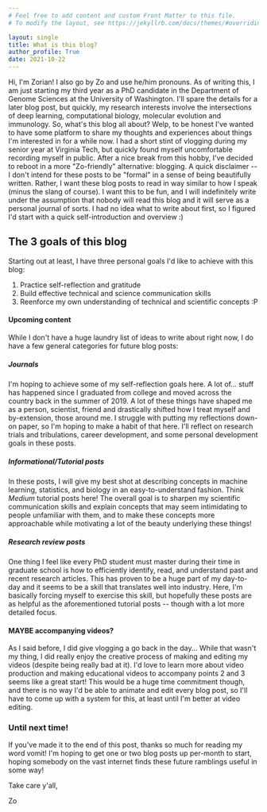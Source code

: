 ```yaml
---
# Feel free to add content and custom Front Matter to this file.
# To modify the layout, see https://jekyllrb.com/docs/themes/#overriding-theme-defaults

layout: single
title: What is this blog?
author_profile: True
date: 2021-10-22
---
```


Hi, I'm Zorian!
I also go by Zo and use he/him pronouns.
As of writing this, I am just starting my third year as a PhD candidate in the Department of Genome Sciences at the University of Washington.
I'll spare the details for a later blog post, but quickly, my research interests involve the intersections of deep learning, computational biology, molecular evolution and immunology.
So, what's this blog all about?
Welp, to be honest I've wanted to have some platform to share my thoughts and experiences about things I'm interested in for a while now.
I had a short stint of vlogging during my senior year at Virginia Tech, but quickly found myself uncomfortable recording myself in public.
After a nice break from this hobby, I've decided to reboot in a more "Zo-friendly" alternative: blogging.
A quick disclaimer -- I don't intend for these posts to be "formal" in a sense of being beautifully written.
Rather, I want these blog posts to read in way similar to how I speak (minus the slang of course).
I want this to be fun, and I will indefinitely write under the assumption that nobody will read this blog and it will serve as a personal journal of sorts.
I had no idea what to write about first, so I figured I'd start with a quick self-introduction and overview :)

## The 3 goals of this blog
Starting out at least, I have three personal goals I'd like to achieve with this blog:
1. Practice self-reflection and gratitude
2. Build effective technical and science communication skills
3. Reenforce my own understanding of technical and scientific concepts :P

#### Upcoming content
While I don't have a huge laundry list of ideas to write about right now, I do have a few general categories for future blog posts:

##### Journals
I'm hoping to achieve some of my self-reflection goals here.
A lot of... stuff has happened since I graduated from college and moved across the country back in the summer of 2019.
A lot of these things have shaped me as a person, scientist, friend and drastically shifted how I treat myself and by-extension, those around me.
I struggle with putting my reflections down-on paper, so I'm hoping to make a habit of that here.
I'll reflect on research trials and tribulations, career development, and some personal development goals in these posts.

##### Informational/Tutorial posts
In these posts, I will give my best shot at describing concepts in machine learning, statistics, and biology in an easy-to-understand fashion.
Think *Medium* tutorial posts here!
The overall goal is to sharpen my scientific communication skills and explain concepts that may seem intimidating to people unfamiliar with them, and to make these concepts more approachable while motivating a lot of the beauty underlying these things!

##### Research review posts
One thing I feel like every PhD student must master during their time in graduate school is how to efficiently identify, read, and understand past and recent research articles.
This has proven to be a huge part of my day-to-day and it seems to be a skill that translates well into industry.
Here, I'm basically forcing myself to exercise this skill, but hopefully these posts are as helpful as the aforementioned tutorial posts -- though with a lot more detailed focus.

#### MAYBE accompanying videos?
As I said before, I did give vlogging a go back in the day...
While that wasn't my thing, I did really enjoy the creative process of making and editing my videos (despite being really bad at it).
I'd love to learn more about video production and making educational videos to accompany points 2 and 3 seems like a great start!
This would be a huge time commitment though, and there is no way I'd be able to animate and edit every blog post, so I'll have to come up with a system for this, at least until I'm better at video editing.


### Until next time!
If you've made it to the end of this post, thanks so much for reading my word vomit!
I'm hoping to get one or two blog posts up per-month to start, hoping somebody on the vast internet finds these future ramblings useful in some way!

Take care y'all,

Zo
